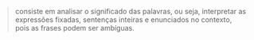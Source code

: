 > consiste em analisar o significado das palavras, ou seja, interpretar as expressões fixadas, sentenças inteiras e enunciados no contexto, pois as frases podem ser ambíguas.